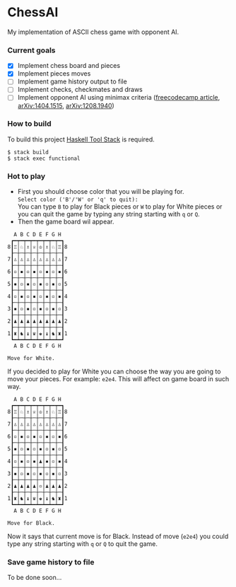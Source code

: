 # ChessAI

My implementation of ASCII chess game with opponent AI.

### Current goals
- [x] Implement chess board and pieces
- [X] Implement pieces moves
- [ ] Implement game history output to file
- [ ] Implement checks, checkmates and draws
- [ ] Implement opponent AI using minimax criteria ([freecodecamp article](https://www.freecodecamp.org/news/simple-chess-ai-step-by-step-1d55a9266977/), [arXiv:1404.1515](https://arxiv.org/abs/1404.1515), [arXiv:1208.1940](https://arxiv.org/abs/1208.1940))

### How to build
To build this project [Haskell Tool Stack](https://github.com/commercialhaskell/stack) is required. 
```
$ stack build  
$ stack exec functional
```

### Hot to play
- First you should choose color that you will be playing for.  
`Select color ('B'/'W' or 'q' to quit): `  
You can type `B` to play for Black pieces or `W` to play for White pieces or you can quit the game by typing any string starting with `q` or `Q`.  
- Then the game board wil appear.  
```
  A B C D E F G H
 ┏━┯━┯━┯━┯━┯━┯━┯━┓
8┃♖│♘│♗│♕│♔│♗│♘│♖┃8
 ┠─┼─┼─┼─┼─┼─┼─┼─┨
7┃♙│♙│♙│♙│♙│♙│♙│♙┃7
 ┠─┼─┼─┼─┼─┼─┼─┼─┨
6┃▫│▪│▫│▪│▫│▪│▫│▪┃6
 ┠─┼─┼─┼─┼─┼─┼─┼─┨
5┃▪│▫│▪│▫│▪│▫│▪│▫┃5
 ┠─┼─┼─┼─┼─┼─┼─┼─┨
4┃▫│▪│▫│▪│▫│▪│▫│▪┃4
 ┠─┼─┼─┼─┼─┼─┼─┼─┨
3┃▪│▫│▪│▫│▪│▫│▪│▫┃3
 ┠─┼─┼─┼─┼─┼─┼─┼─┨
2┃♟│♟│♟│♟│♟│♟│♟│♟┃2
 ┠─┼─┼─┼─┼─┼─┼─┼─┨
1┃♜│♞│♝│♛│♚│♝│♞│♜┃1
 ┗━┷━┷━┷━┷━┷━┷━┷━┛
  A B C D E F G H

Move for White.
```  
If you decided to play for White you can choose the way you are going to move your pieces.
For example: `e2e4`. This will affect on game board in such way.   
```
  A B C D E F G H
 ┏━┯━┯━┯━┯━┯━┯━┯━┓
8┃♖│♘│♗│♕│♔│♗│♘│♖┃8
 ┠─┼─┼─┼─┼─┼─┼─┼─┨
7┃♙│♙│♙│♙│♙│♙│♙│♙┃7
 ┠─┼─┼─┼─┼─┼─┼─┼─┨
6┃▫│▪│▫│▪│▫│▪│▫│▪┃6
 ┠─┼─┼─┼─┼─┼─┼─┼─┨
5┃▪│▫│▪│▫│▪│▫│▪│▫┃5
 ┠─┼─┼─┼─┼─┼─┼─┼─┨
4┃▫│▪│▫│▪│♟│▪│▫│▪┃4
 ┠─┼─┼─┼─┼─┼─┼─┼─┨
3┃▪│▫│▪│▫│▪│▫│▪│▫┃3
 ┠─┼─┼─┼─┼─┼─┼─┼─┨
2┃♟│♟│♟│♟│▫│♟│♟│♟┃2
 ┠─┼─┼─┼─┼─┼─┼─┼─┨
1┃♜│♞│♝│♛│♚│♝│♞│♜┃1
 ┗━┷━┷━┷━┷━┷━┷━┷━┛
  A B C D E F G H

Move for Black.
```  
Now it says that current move is for Black. Instead of move (`e2e4`) you could type any string starting with `q` or `Q` to quit the game.   

### Save game history to file
To be done soon...
